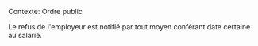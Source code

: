 Contexte: Ordre public

Le refus de l'employeur est notifié par tout moyen conférant date certaine au salarié.